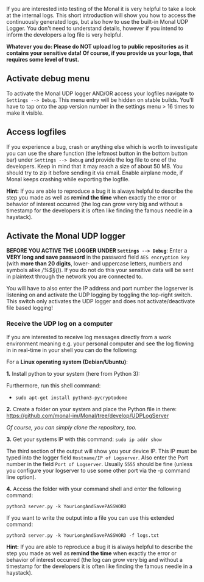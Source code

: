 If you are interested into testing of the Monal it is very helpful to take a look at the internal logs. This short introduction will show you how to access the continuously generated logs, but also how to use the built-in Monal UDP Logger. You don't need to understand details, however if you intend to inform the developers a log file is very helpful.

**Whatever you do: Please do NOT upload log to public repositories as it contains your sensitive data! Of course, if you provide us your logs, that requires some level of trust.**

## Activate debug menu

To activate the Monal UDP logger AND/OR access your logfiles navigate to `Settings --> Debug`.
This menu entry will be hidden on stable builds. You'll have to tap onto the app version number in the settings menu > 16 times to make it visible.

## Access logfiles

If you experience a bug, crash or anything else which is worth to investigate you can use the share function (the leftmost button in the bottom button bar) under `Settings --> Debug` and provide the log file to one of the developers. Keep in mind that it may reach a size of about 50 MB. You should try to zip it before sending it via email.
Enable airplane mode, if Monal keeps crashing while exporting the logfile.

**Hint:** If you are able to reproduce a bug it is always helpful to describe the step you made as well as **remind the time** when exactly the error or behavior of interest occurred (the log can grow very big and without a timestamp for the developers it is often like finding the famous needle in a haystack).

## Activate the Monal UDP logger

**BEFORE YOU ACTIVE THE LOGGER UNDER `Settings --> Debug`**: Enter a **VERY long and save password** in the password field `AES encryption key` (with **more than 20 digits**, lower- and uppercase letters, numbers and symbols alike _/%$§()_). 
If you do not do this your sensitive data will be sent in plaintext through the network you are connected to.

You will have to also enter the IP address and port number the logserver is listening on and activate the UDP logging by toggling the top-right switch. This switch only activates the UDP logger and does not activate/deactivate file based logging!

### Receive the UDP log on a computer

If you are interested to receive log messages directly from a work environment meaning e.g. your personal computer and see the log flowing in in real-time in your shell you can do the following:

For a **Linux operating system (Debian/Ubuntu)**:

**1.** Install python to your system (here from Python 3):

Furthermore, run this shell command:
- `sudo apt-get install python3-pycryptodome`

**2.** Create a folder on your system and place the Python file in there:
https://github.com/monal-im/Monal/tree/develop/UDPLogServer

_Of course, you can simply clone the repository, too._

**3.** Get your systems IP with this command: `sudo ip addr show`

The third section of the output will show you your device IP. This IP must be typed into the logger field `Hostname/IP of Logserver`.
Also enter the Port number in the field `Port of Logserver`. Usually `5555` should be fine (unless you configure your logserver to use some other port via the -p command line option).

**4.** Access the folder with your command shell and enter the following command:

`python3 server.py -k YourLongAndSavePASSWORD` 

If you want to write the output into a file you can use this extended command:

`python3 server.py -k YourLongAndSavePASSWORD -f logs.txt`

**Hint:** If you are able to reproduce a bug it is always helpful to describe the step you made as well as **remind the time** when exactly the error or behavior of interest occurred (the log can grow very big and without a timestamp for the developers it is often like finding the famous needle in a haystack).



